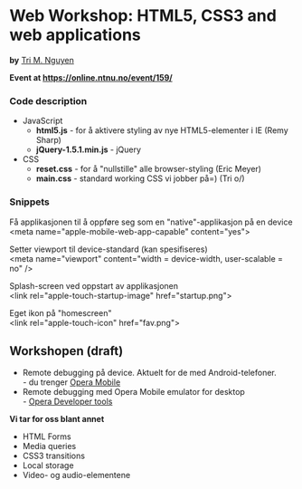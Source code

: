 <h1>Web Workshop: HTML5, CSS3 and web applications</h1>
<p><strong>by</strong> <a href="mailto:trimn@myopera.com">Tri M. Nguyen</a></p> 
<p><strong>Event at <a href="https://online.ntnu.no/event/159/">https://online.ntnu.no/event/159/</a></strong></p>

<h3>Code description</h3>
<ul>
	<li>
		JavaScript
		<ul>
			<li>
				<strong>html5.js</strong> - for å aktivere styling av nye HTML5-elementer i IE (Remy Sharp)
			</li>
			<li>
				<strong>jQuery-1.5.1.min.js</strong> - jQuery
			</li>
		</ul>
	</li>
	<li>
		CSS
		<ul>
			<li><strong>reset.css</strong> - for å "nullstille" alle browser-styling (Eric Meyer)</li>
			<li><strong>main.css</strong> - standard working CSS vi jobber på=) (Tri o/)</li>
		</ul>
	</li>
	
</ul>

<h3>Snippets</h3>

<p>Få applikasjonen til å oppføre seg som en "native"-applikasjon på en device<br>
&lt;meta name=&quot;apple-mobile-web-app-capable&quot; content=&quot;yes&quot;&gt;</p>

<p>Setter viewport til device-standard (kan spesifiseres)<br>
&lt;meta name=&quot;viewport&quot; content=&quot;width = device-width, user-scalable = no&quot; /&gt;</p>

<p>Splash-screen ved oppstart av applikasjonen<br>
&lt;link rel=&quot;apple-touch-startup-image&quot; href=&quot;startup.png&quot;&gt;</p>

<p>Eget ikon på "homescreen"<br>
&lt;link rel=&quot;apple-touch-icon&quot; href=&quot;fav.png&quot;&gt;</p>


<h2>Workshopen (draft)</h2>
<ul>
	<li>Remote debugging på device. Aktuelt for de med Android-telefoner.<br>
		- du trenger <a href="https://market.android.com/details?id=com.opera.browser&amp;feature=search_result">Opera Mobile</a></li>
	<li>Remote debugging med Opera Mobile emulator for desktop<br>
		- <a href="http://www.opera.com/developer/tools/">Opera Developer tools</a></li>
</ul>
<strong>Vi tar for oss blant annet</strong>
<ul>
	<li>HTML Forms</li>
	<li>Media queries</li>
	<li>CSS3 transitions</li>
	<li>Local storage</li>
	<li>Video- og audio-elementene</li>
</ul>